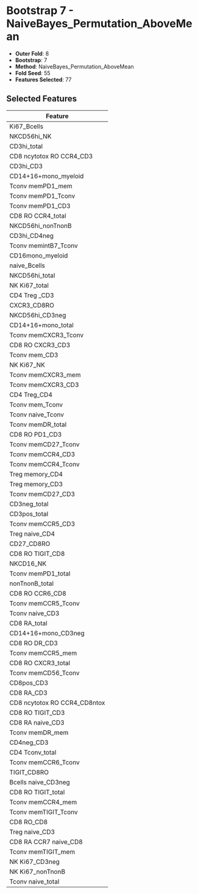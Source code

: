 # Bootstrap 7 - NaiveBayes_Permutation_AboveMean

- **Outer Fold**: 8
- **Bootstrap**: 7
- **Method**: NaiveBayes_Permutation_AboveMean
- **Fold Seed**: 55
- **Features Selected**: 77

## Selected Features

| Feature |
|---------|
| Ki67_Bcells |
| NKCD56hi_NK |
| CD3hi_total |
| CD8 ncytotox RO CCR4_CD3 |
| CD3hi_CD3 |
| CD14+16+mono_myeloid |
| Tconv memPD1_mem |
| Tconv memPD1_Tconv |
| Tconv memPD1_CD3 |
| CD8 RO CCR4_total |
| NKCD56hi_nonTnonB |
| CD3hi_CD4neg |
| Tconv memintB7_Tconv |
| CD16mono_myeloid |
| naive_Bcells |
| NKCD56hi_total |
| NK Ki67_total |
| CD4 Treg _CD3 |
| CXCR3_CD8RO |
| NKCD56hi_CD3neg |
| CD14+16+mono_total |
| Tconv memCXCR3_Tconv |
| CD8 RO CXCR3_CD3 |
| Tconv mem_CD3 |
| NK Ki67_NK |
| Tconv memCXCR3_mem |
| Tconv memCXCR3_CD3 |
| CD4 Treg_CD4 |
| Tconv mem_Tconv |
| Tconv naive_Tconv |
| Tconv memDR_total |
| CD8 RO PD1_CD3 |
| Tconv memCD27_Tconv |
| Tconv memCCR4_CD3 |
| Tconv memCCR4_Tconv |
| Treg memory_CD4 |
| Treg memory_CD3 |
| Tconv memCD27_CD3 |
| CD3neg_total |
| CD3pos_total |
| Tconv memCCR5_CD3 |
| Treg naive_CD4 |
| CD27_CD8RO |
| CD8 RO TIGIT_CD8 |
| NKCD16_NK |
| Tconv memPD1_total |
| nonTnonB_total |
| CD8 RO CCR6_CD8 |
| Tconv memCCR5_Tconv |
| Tconv naive_CD3 |
| CD8 RA_total |
| CD14+16+mono_CD3neg |
| CD8 RO DR_CD3 |
| Tconv memCCR5_mem |
| CD8 RO CXCR3_total |
| Tconv memCD56_Tconv |
| CD8pos_CD3 |
| CD8 RA_CD3 |
| CD8 ncytotox RO CCR4_CD8ntox |
| CD8 RO TIGIT_CD3 |
| CD8 RA naive_CD3 |
| Tconv memDR_mem |
| CD4neg_CD3 |
| CD4 Tconv_total |
| Tconv memCCR6_Tconv |
| TIGIT_CD8RO |
| Bcells naive_CD3neg |
| CD8 RO TIGIT_total |
| Tconv memCCR4_mem |
| Tconv memTIGIT_Tconv |
| CD8 RO_CD8 |
| Treg naive_CD3 |
| CD8 RA CCR7 naive_CD8 |
| Tconv memTIGIT_mem |
| NK Ki67_CD3neg |
| NK Ki67_nonTnonB |
| Tconv naive_total |
